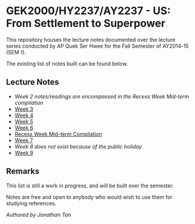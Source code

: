 # GEK2000/HY2237/AY2237 - US: From Settlement to Superpower

This repository houses the lecture notes documented over the lecture series conducted by AP Quek Ser Hwee for the Fall Semester of AY2014-15 (SEM 1).

The existing list of notes built can be found below.

## Lecture Notes
* *Week 2 notes/readings are encompassed in the Recess Week Mid-term compilation*
* [Week 3](https://github.com/jhowtan/gek2000/blob/master/week3.md)
* [Week 4](https://github.com/jhowtan/gek2000/blob/master/week4.md)
* [Week 5](https://github.com/jhowtan/gek2000/blob/master/week5.md)
* [Week 6](https://github.com/jhowtan/gek2000/blob/master/week6.md)
* [Recess Week Mid-term Compilation](https://github.com/jhowtan/gek2000/blob/master/summaries.md)
* [Week 7](https://github.com/jhowtan/gek2000/blob/master/week7.md)
* *Week 8 does not exist because of the public holiday*
* [Week 9](https://github.com/jhowtan/gek2000/blob/master/week9.md)

## Remarks

This list is still a work in progress, and will be built over the semester.

Notes are free and open to anybody who would wish to use them for studying references.

*Authored by Jonathan Tan*
